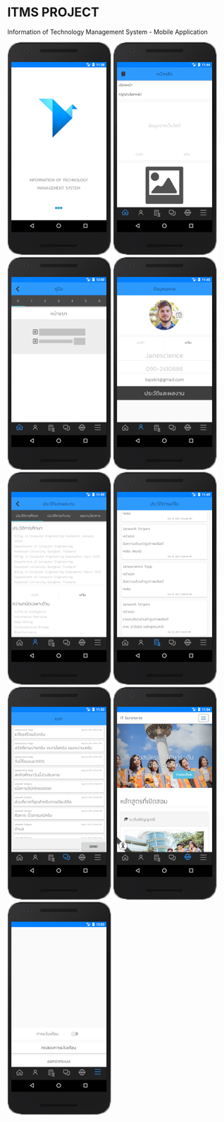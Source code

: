# ITMS PROJECT
Information of Technology Management System - Mobile Application <br>

<p>
  
<img src="https://github.com/Janescience/ItmsAndroidProject/blob/master/ITMS/app/src/main/res/drawable/welcome_mobile.png">
<img src="https://github.com/Janescience/ItmsAndroidProject/blob/master/ITMS/app/src/main/res/drawable/index_mobile.png">
<img src="https://github.com/Janescience/ItmsAndroidProject/blob/master/ITMS/app/src/main/res/drawable/manual_mobile.png">
<img src="https://github.com/Janescience/ItmsAndroidProject/blob/master/ITMS/app/src/main/res/drawable/profile_mobile.png">
<img src="https://github.com/Janescience/ItmsAndroidProject/blob/master/ITMS/app/src/main/res/drawable/academic_mobile.png">
<img src="https://github.com/Janescience/ItmsAndroidProject/blob/master/ITMS/app/src/main/res/drawable/history_mobile.png">
<img src="https://github.com/Janescience/ItmsAndroidProject/blob/master/ITMS/app/src/main/res/drawable/chat_mobile.png">
<img src="https://github.com/Janescience/ItmsAndroidProject/blob/master/ITMS/app/src/main/res/drawable/website_mobile.png">
<img src="https://github.com/Janescience/ItmsAndroidProject/blob/master/ITMS/app/src/main/res/drawable/menu_mobile.png">

</p>




